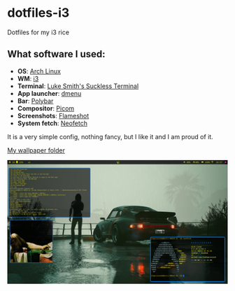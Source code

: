 # dotfiles-i3
Dotfiles for my i3 rice

## What software I used:
- **OS**: [Arch Linux](https://archlinux.org/)
- **WM**: [i3](https://i3wm.org/)
- **Terminal**: [Luke Smith's Suckless Terminal](https://github.com/LukeSmithxyz/st)
- **App launcher**: [dmenu](https://tools.suckless.org/dmenu/)
- **Bar**: [Polybar](https://github.com/polybar/polybar)
- **Compositor**: [Picom](https://github.com/jonaburg/picom)
- **Screenshots**: [Flameshot](https://flameshot.org/)
- **System fetch**: [Neofetch](https://github.com/dylanaraps/neofetch)

It is a very simple config, nothing fancy, but I like it and I am proud of it.

[My wallpaper folder](https://www.dropbox.com/scl/fo/s8p5yrz9um2axcrx5ajws/h?rlkey=pysbqyjrbrxxazervyu45q901&dl=0)

<p align=center>
  <img src="./screenshots/screenshot.png">
</p>
